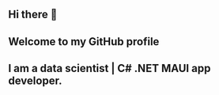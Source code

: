 ## Hi there 👋
## Welcome to my GitHub profile
## I am a data scientist | C# .NET MAUI app developer.
